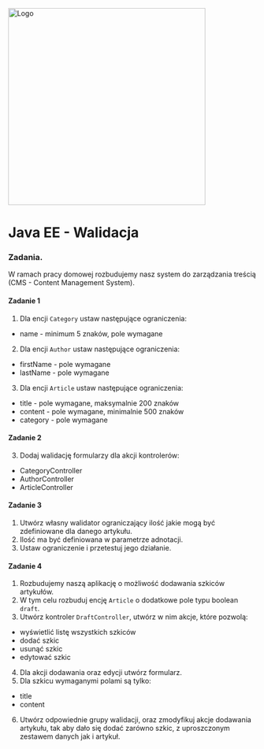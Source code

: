 <img alt="Logo" src="http://coderslab.pl/svg/logo-coderslab.svg" width="400">

# Java EE  - Walidacja

### Zadania.

W ramach pracy domowej rozbudujemy nasz system do zarządzania treścią (CMS - Content Management System).

#### Zadanie 1

1. Dla encji `Category` ustaw następujące ograniczenia:
- name - minimum 5 znaków, pole wymagane

2. Dla encji `Author` ustaw następujące ograniczenia:
- firstName - pole wymagane
- lastName - pole wymagane

3. Dla encji `Article` ustaw następujące ograniczenia:
- title - pole wymagane, maksymalnie 200 znaków
- content - pole wymagane, minimalnie 500 znaków
- category - pole wymagane

#### Zadanie 2

3. Dodaj walidację formularzy dla akcji kontrolerów:
- CategoryController 
- AuthorController
- ArticleController

#### Zadanie 3

1. Utwórz własny walidator ograniczający ilość jakie mogą być zdefiniowane dla danego artykułu.
2. Ilość ma być definiowana w parametrze adnotacji.
3. Ustaw ograniczenie i przetestuj jego działanie.

#### Zadanie 4

1. Rozbudujemy naszą aplikację o możliwość dodawania szkiców artykułów.
2. W tym celu rozbuduj encję `Article` o dodatkowe pole typu boolean `draft`.
3. Utwórz kontroler `DraftController`, utwórz w nim akcje, które pozwolą:
- wyświetlić listę wszystkich szkiców
- dodać szkic
- usunąć szkic
- edytować szkic

4. Dla akcji dodawania oraz edycji utwórz formularz.
5. Dla szkicu wymaganymi polami są tylko:
- title
- content
6. Utwórz odpowiednie grupy walidacji, oraz zmodyfikuj akcje dodawania artykułu, 
tak aby dało się dodać zarówno szkic, z uproszczonym zestawem danych jak i artykuł.






